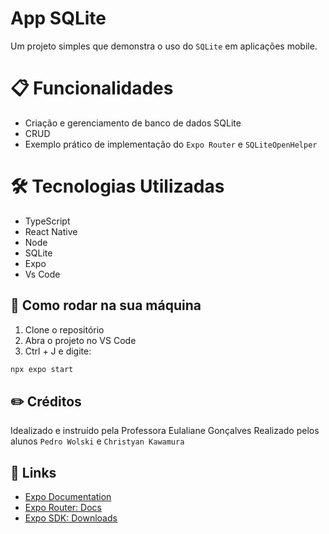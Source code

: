 # App SQLite

Um projeto simples que demonstra o uso do `SQLite` em aplicações mobile.

# 📋 Funcionalidades

 - Criação e gerenciamento de banco de dados SQLite
 - CRUD 
 - Exemplo prático de implementação do `Expo Router` e `SQLiteOpenHelper`

# 🛠️ Tecnologias Utilizadas
 
 - TypeScript
 - React Native
 - Node
 - SQLite
 - Expo
 - Vs Code

## 🚀 Como rodar na sua máquina

 1. Clone o repositório
 2. Abra o projeto no VS Code
 3. Ctrl + J e digite:

```sh
npx expo start
```

## ✏️ Créditos

Idealizado e instruído pela Professora Eulaliane Gonçalves
Realizado pelos alunos `Pedro Wolski` e `Christyan Kawamura`


## 🔗 Links

- [Expo Documentation](https://docs.expo.dev/)
- [Expo Router: Docs](https://docs.expo.dev/router/introduction/)
- [Expo SDK: Downloads](https://expo.dev/go)

